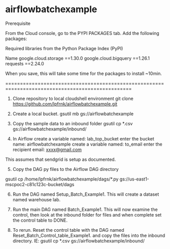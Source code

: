# airflowbatchexample

Prerequisite 

From the Cloud console, go to the PYPI PACKAGES tab. Add the following packages:

Required libraries from the Python Package Index (PyPI)

Name
google.cloud.storage ==1.30.0
google.cloud.bigquery ==1.26.1
requests ==2.24.0

When you save, this will take some time for the packages to install ~10min.

=================================================================================================

1. Clone repository to local cloudshell environment
git clone https://github.com/lpfrnk/airflowbatchexample.git

2. Create a local bucket.
gsutil mb gs://airflowbatchexample

3. Copy the sample data to an inbound folder
gsutil cp *.csv gs://airflowbatchexample/inbound/

4. In Airflow create a variable named: lab_top_bucket
enter the bucket name: airflowbatchexample
create a variable named: to_email
enter the recipient email: xxxx@gmail.com

This assumes that sendgrid is setup as documented.


5. Copy the DAG py files to the Airflow DAG directory

gsutil cp /home/lpfrnk/airflowbatchexample/dags/*.py gs://us-east1-mscpoc2-c81c123c-bucket/dags

6. Run the DAG named Setup_Batch_Example1. This will create a dataset named warehouse lab.

7. Run the main DAG named Batch_Example1. This will now examine the control, then look at the inbound folder for files and when complete set the control table to DONE.

8. To rerun. Reset the control table with the DAG named Reset_Batch_Control_table_Example1. and copy the files into the inbound directory. IE: gsutil cp *.csv gs://airflowbatchexample/inbound/



